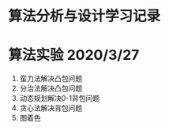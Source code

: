 <!--
 * @Author: your name
 * @Date: 2020-03-27 18:05:22
 * @LastEditTime: 2020-04-11 18:47:13
 * @LastEditors: Please set LastEditors
 * @Description: In User Settings Edit
 * @FilePath: /algo/README.md
 -->
# 算法分析与设计学习记录
# 算法实验 2020/3/27
1. 蛮力法解决凸包问题
2. 分治法解决凸包问题
3. 动态规划解决0-1背包问题
4. 贪心法解决背包问题
5. 图着色